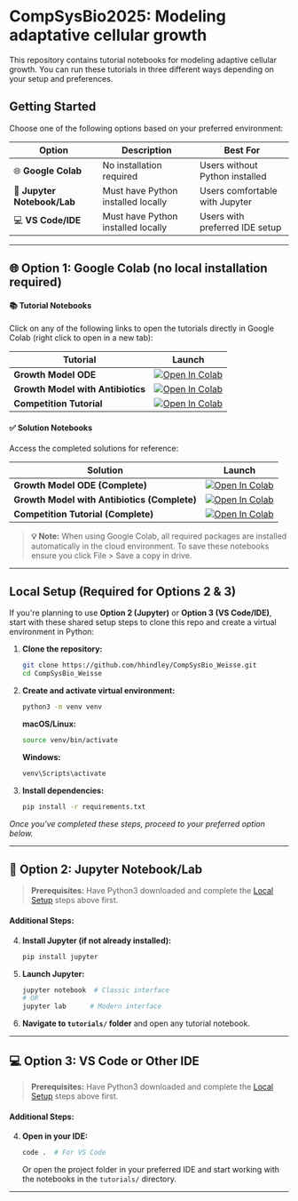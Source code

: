 # CompSysBio2025: Modeling adaptative cellular growth

This repository contains tutorial notebooks for modeling adaptive cellular growth. You can run these tutorials in three different ways depending on your setup and preferences.

## Getting Started

Choose one of the following options based on your preferred environment:

| Option | Description | Best For |
|--------|-------------|----------|
| 🌐 **Google Colab** | No installation required | Users without Python installed |
| 📓 **Jupyter Notebook/Lab** | Must have Python installed locally | Users comfortable with Jupyter |
| 💻 **VS Code/IDE** | Must have Python installed locally | Users with preferred IDE setup |

---

## 🌐 Option 1: Google Colab (no local installation required)

#### 📚 Tutorial Notebooks
Click on any of the following links to open the tutorials directly in Google Colab (right click to open in a new tab):

| Tutorial | Launch |
|----------|---------|
| **Growth Model ODE**  | <a href="https://colab.research.google.com/github/hhindley/CompSysBio_Weisse/blob/main/tutorials/growth_model_ode_tutorial.ipynb" target="_blank"><img src="https://colab.research.google.com/assets/colab-badge.svg" alt="Open In Colab"/></a> |
| **Growth Model with Antibiotics** | <a href="https://colab.research.google.com/github/hhindley/CompSysBio_Weisse/blob/main/tutorials/growth_model_inc_abx_tutorial.ipynb" target="_blank"><img src="https://colab.research.google.com/assets/colab-badge.svg" alt="Open In Colab"/></a> |
| **Competition Tutorial** | <a href="https://colab.research.google.com/github/hhindley/CompSysBio_Weisse/blob/main/tutorials/competition_tutorial.ipynb" target="_blank"><img src="https://colab.research.google.com/assets/colab-badge.svg" alt="Open In Colab"/></a> |

#### ✅ Solution Notebooks
Access the completed solutions for reference:

| Solution | Launch |
|----------|---------|
| **Growth Model ODE (Complete)** | <a href="https://colab.research.google.com/github/hhindley/CompSysBio_Weisse/blob/main/solutions/growth_model_ode_tutorial_complete.ipynb" target="_blank"><img src="https://colab.research.google.com/assets/colab-badge.svg" alt="Open In Colab"/></a> |
| **Growth Model with Antibiotics (Complete)** | <a href="https://colab.research.google.com/github/hhindley/CompSysBio_Weisse/blob/main/solutions/growth_model_inc_abx_tutorial_complete.ipynb" target="_blank"><img src="https://colab.research.google.com/assets/colab-badge.svg" alt="Open In Colab"/></a> |
| **Competition Tutorial (Complete)** | <a href="https://colab.research.google.com/github/hhindley/CompSysBio_Weisse/blob/main/solutions/competition_tutorial_complete.ipynb" target="_blank"><img src="https://colab.research.google.com/assets/colab-badge.svg" alt="Open In Colab"/></a> |

> **💡 Note:** When using Google Colab, all required packages are installed automatically in the cloud environment. To save these notebooks ensure you click File > Save a copy in drive. 

---

## Local Setup (Required for Options 2 & 3)

If you're planning to use **Option 2 (Jupyter)** or **Option 3 (VS Code/IDE)**, start with these shared setup steps to clone this repo and create a virtual environment in Python:

1. **Clone the repository:**
   ```bash
   git clone https://github.com/hhindley/CompSysBio_Weisse.git
   cd CompSysBio_Weisse
   ```

2. **Create and activate virtual environment:**
   ```bash
   python3 -m venv venv
   ```
   
   **macOS/Linux:**
   ```bash
   source venv/bin/activate
   ```
   
   **Windows:**
   ```bash
   venv\Scripts\activate
   ```

3. **Install dependencies:**
   ```bash
   pip install -r requirements.txt
   ```

*Once you've completed these steps, proceed to your preferred option below.*

---

## 📓 Option 2: Jupyter Notebook/Lab

> **Prerequisites:** Have Python3 downloaded and complete the [Local Setup](#local-setup-required-for-options-2--3) steps above first.

#### Additional Steps:

4. **Install Jupyter (if not already installed):**
   ```bash
   pip install jupyter
   ```

5. **Launch Jupyter:**
   ```bash
   jupyter notebook  # Classic interface
   # OR
   jupyter lab      # Modern interface
   ```

6. **Navigate to `tutorials/` folder** and open any tutorial notebook.

---

## 💻 Option 3: VS Code or Other IDE

> **Prerequisites:** Have Python3 downloaded and complete the [Local Setup](#local-setup-required-for-options-2--3) steps above first.

#### Additional Steps:

4. **Open in your IDE:**
   ```bash
   code .  # For VS Code
   ```
   
   Or open the project folder in your preferred IDE and start working with the notebooks in the `tutorials/` directory.

---

